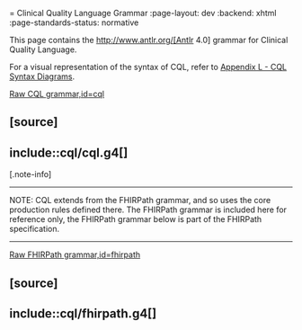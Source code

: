 = Clinical Quality Language Grammar
:page-layout: dev
:backend: xhtml
:page-standards-status: normative

This page contains the http://www.antlr.org/[Antlr 4.0] grammar for Clinical Quality Language.

For a visual representation of the syntax of CQL, refer to [Appendix L - CQL Syntax Diagrams](19-l-cqlsyntaxdiagrams.html).

[Raw CQL grammar,id=cql](cql/cql.g4)

[source]
----
include::cql/cql.g4[]
----

[.note-info]
____
NOTE: CQL extends from the FHIRPath grammar, and so uses the core production rules defined there. The FHIRPath grammar is included here for reference only, the FHIRPath grammar below is part of the FHIRPath specification.
____

[Raw FHIRPath grammar,id=fhirpath](cql/fhirpath.g4)

[source]
----
include::cql/fhirpath.g4[]
----
